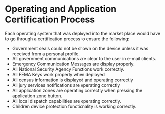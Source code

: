 # Operating and Application Certification Process

Each operating system that was deployed into the market place would have to go through a certification process to ensure the following:

- Government seals could not be shown on the device unless it was received from a personal profile.
- All government communications are clear to the user in e-mail clients.
- Emergency Communication Messages are display properly.
- All National Security Agency Functions work correctly.
- All FEMA Keys work properly when deployed
- All census information is displayed and operating correctly
- All jury services notifications are operating correctly
- All application zones are operating correctly when pressing the application zone button.
- All local dispatch capabilities are operating correctly.
- Children device protection functionality is working correctly.
